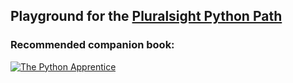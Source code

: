 ## Playground for the [Pluralsight Python Path](https://app.pluralsight.com/paths/skill/python)

### Recommended companion book:
[![The Python Apprentice](https://images-na.ssl-images-amazon.com/images/I/414NoEQ8MZL._SX404_BO1,204,203,200_.jpg)](https://www.amazon.com/Python-Apprentice-Robert-Smallshire/dp/1788293185/ref=sr_1_1?ie=UTF8&qid=1518233560&sr=8-1&keywords=python+apprentice)
